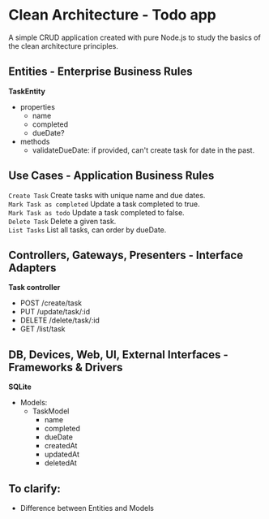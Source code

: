 # Clean Architecture - Todo app
A simple CRUD application created with pure Node.js to study the basics of 
the clean architecture principles.

## Entities - Enterprise Business Rules
**TaskEntity**  
- properties
    - name
    - completed
    - dueDate?
- methods
    - validateDueDate: if provided, can't create task for date in the 
    past.

## Use Cases - Application Business Rules
`Create Task` Create tasks with unique name and due dates.  
`Mark Task as completed` Update a task completed to true.  
`Mark Task as todo` Update a task completed to false.  
`Delete Task` Delete a given task.  
`List Tasks` List all tasks, can order by dueDate.  

## Controllers, Gateways, Presenters - Interface Adapters
**Task controller**  
- POST /create/task
- PUT /update/task/:id
- DELETE /delete/task/:id
- GET /list/task

## DB, Devices, Web, UI, External Interfaces - Frameworks & Drivers
**SQLite**
- Models:
    - TaskModel
        - name
        - completed
        - dueDate
        - createdAt
        - updatedAt
        - deletedAt

## To clarify:
- Difference between Entities and Models
